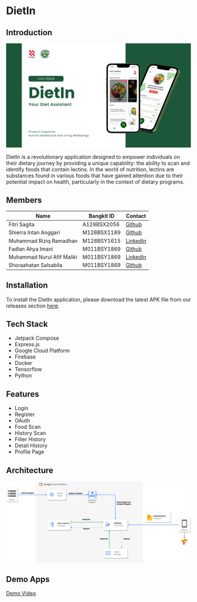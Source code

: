 # DietIn

## Introduction

![Apps Architecture](./img/DietIn.png)

DietIn is a revolutionary application designed to empower individuals on their dietary journey by providing a unique capability: the ability to scan and identify foods that contain lectins. In the world of nutrition, lectins are substances found in various foods that have gained attention due to their potential impact on health, particularly in the context of dietary programs.

## Members

| Name                       | Bangkit ID  | Contact                                                          |
| -------------------------- | ----------- | ---------------------------------------------------------------- |
| Fitri Sagita               | A128BSX2056 | [Github](https://github.com/fitristachan)                        |
| Shierra Intan Anggari      | M128BSX1189 | [Github](https://github.com/shierraanggari)                      |
| Muhammad Riziq Ramadhan    | M128BSY1615 | [LinkedIn](https://www.linkedin.com/in/riziq-ramadhan/)          |
| Fadlan Ahya Imani          | M011BSY1869 | [Github](https://github.com/fadlan-ahya)                         |
| Muhammad Nurul Afif Maliki | M011BSY1869 | [LinkedIn](https://www.linkedin.com/in/muhammadnurulafifmaliki/) |
| Shoraahatan Salsabila      | M011BSY1869 | [Github](https://github.com/shor12)                              |

## Installation

To install the DietIn application, please download the latest APK file from our releases section [here](https://drive.google.com/file/d/1SXHsvLwtux305Q_a1K7JXxKN5hGmtw0y/view?usp=drivesdk).

## Tech Stack

- Jetpack Compose
- Express.js
- Google Cloud Platform
- Firebase
- Docker
- Tensorflow
- Python

## Features

- Login
- Register
- OAuth
- Food Scan
- History Scan
- Filter History
- Detail History
- Profile Page

## Architecture

![Apps Architecture](./img/arc.png)

## Demo Apps

[Demo Video](https://drive.google.com/drive/folders/1XUF1yNhcsPEIHMlnfuPMPSrDt_fzRzTx)
